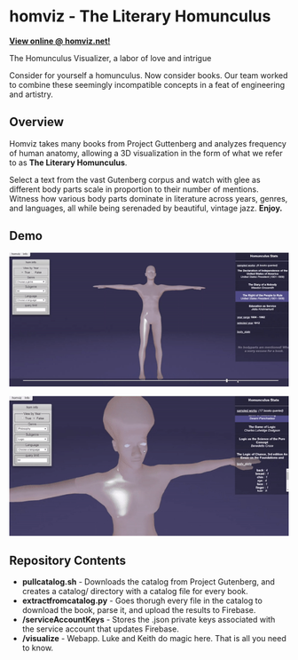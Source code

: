 # homviz - The Literary Homunculus
**[View online @ homviz.net!](homviz.net)**

The Homunculus Visualizer, a labor of love and intrigue

Consider for yourself a homunculus. Now consider books. Our team worked to combine these seemingly incompatible concepts in a feat of engineering and artistry.

Overview
-------------------
Homviz takes many books from Project Guttenberg and analyzes frequency of human anatomy, allowing a 3D visualization in the form of what we refer to as **The Literary Homunculus**.

Select a text from the vast Gutenberg corpus and watch with glee as different body parts scale in proportion to their number of mentions. Witness how various body parts dominate in literature across years, genres, and languages, all while being serenaded by beautiful, vintage jazz. **Enjoy.**

Demo
-------------------
![Demo #1](hom1gif.gif)

![Demo #2](hom2gif.gif)

Repository Contents
-------------------

* **pullcatalog.sh** - Downloads the catalog from Project Gutenberg, and creates a catalog/ directory with a catalog file for every book. 
* **extractfromcatalog.py** - Goes thorugh every file in the catalog to download the book, parse it, and upload the results to Firebase.
* **/serviceAccountKeys**  - Stores the .json private keys associated with the service account that updates Firebase.
* **/visualize** - Webapp. Luke and Keith do magic here. That is all you need to know.
